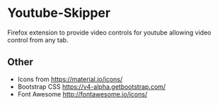 # Youtube-Skipper

Firefox extension to  provide video controls for youtube allowing video control from any tab.

## Other

- Icons from https://material.io/icons/
- Bootstrap CSS https://v4-alpha.getbootstrap.com/
- Font Awesome http://fontawesome.io/icons/
